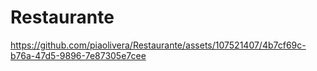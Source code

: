 # Restaurante

https://github.com/piaolivera/Restaurante/assets/107521407/4b7cf69c-b76a-47d5-9896-7e87305e7cee

